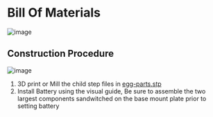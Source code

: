 # Bill Of Materials
![image](https://github.com/user-attachments/assets/d9f976da-ede1-422a-a85d-656607ff3ab2)


## Construction Procedure
![image](https://github.com/user-attachments/assets/f79a2f73-7752-4f5d-adef-8e7cf177179c)

1. 3D print or Mill the child step files in [egg-parts.stp](https://github.com/robit-man/EGG/blob/main/hardware/egg-parts.stp)
2. Install Battery using the visual guide, Be sure to assemble the two largest components sandwitched on the base mount plate prior to setting battery
